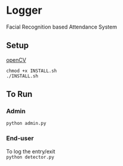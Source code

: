 # Logger
Facial Recognition based Attendance System

## Setup

[openCV](http://docs.opencv.org/2.4/doc/tutorials/introduction/linux_install/linux_install.html)
```
chmod +x INSTALL.sh
./INSTALL.sh
```

## To Run

### Admin
`python admin.py`

### End-user
To log the entry/exit
<br>
`python detector.py`
